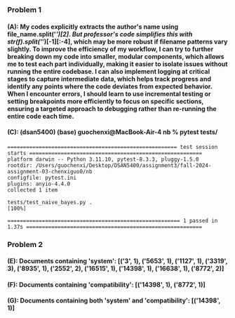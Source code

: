 ### Problem 1
#### (A): My codes explicitly extracts the author's name using file_name.split('_')[2]. But professor's code simplifies this with str(f).split('_')[-1][:-4], which may be more robust if filename patterns vary slightly. To improve the efficiency of my workflow, I can try to further breaking down my code into smaller, modular components, which allows me to test each part individually, making it easier to isolate issues without running the entire codebase. I can also implement logging at critical stages to capture intermediate data, which helps track progress and identify any points where the code deviates from expected behavior. When I encounter errors, I should learn to use incremental testing or setting breakpoints more efficiently to focus on specific sections, ensuring a targeted approach to debugging rather than re-running the entire code each time. 
#### (C): (dsan5400) (base) guochenxi@MacBook-Air-4 nb % pytest tests/
    ====================================================== test session starts =======================================================
    platform darwin -- Python 3.11.10, pytest-8.3.3, pluggy-1.5.0
    rootdir: /Users/guochenxi/Desktop/DSAN5400/assignment3/fall-2024-assignment-03-chenxiguo0/nb
    configfile: pytest.ini
    plugins: anyio-4.4.0
    collected 1 item                                                                                                                 

    tests/test_naive_bayes.py .                                                                                                [100%]

    ======================================================= 1 passed in 1.37s ========================================================

### Problem 2
#### (E): Documents containing 'system': [('3', 1), ('5653', 1), ('1127', 1), ('3319', 3), ('8935', 1), ('2552', 2), ('16515', 1), ('14398', 1), ('16638', 1), ('8772', 2)]
#### (F): Documents containing 'compatibility': [('14398', 1), ('8772', 1)]
#### (G): Documents containing both 'system' and 'compatibility': [('14398', 1)]

